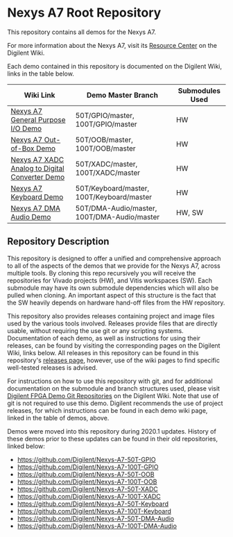 # Nexys A7 Root Repository

This repository contains all demos for the Nexys A7.

For more information about the Nexys A7, visit its [Resource Center](https://reference.digilentinc.com/reference/programmable-logic/nexys-a7/start) on the Digilent Wiki.

Each demo contained in this repository is documented on the Digilent Wiki, links in the table below.

| Wiki Link | Demo Master Branch | Submodules Used |
|-----------|--------------------|-----------------|
| [Nexys A7 General Purpose I/O Demo](https://reference.digilentinc.com/reference/programmable-logic/nexys-a7/demos/gpio) | 50T/GPIO/master, 100T/GPIO/master | HW |
| [Nexys A7 Out-of-Box Demo](https://reference.digilentinc.com/reference/programmable-logic/nexys-a7/demos/oob) | 50T/OOB/master, 100T/OOB/master | HW |
| [Nexys A7 XADC Analog to Digital Converter Demo](https://reference.digilentinc.com/reference/programmable-logic/nexys-a7/demos/xadc) | 50T/XADC/master, 100T/XADC/master | HW |
| [Nexys A7 Keyboard Demo](https://reference.digilentinc.com/reference/programmable-logic/nexys-a7/demos/keyboard) | 50T/Keyboard/master, 100T/Keyboard/master | HW |
| [Nexys A7 DMA Audio Demo](https://reference.digilentinc.com/reference/programmable-logic/nexys-a7/demos/dma-audio) | 50T/DMA-Audio/master, 100T/DMA-Audio/master | HW, SW |

## Repository Description

This repository is designed to offer a unified and comprehensive approach to all of the aspects of the demos that we provide for the Nexys A7, across multiple tools. By cloning this repo recursively you will receive the repositories for Vivado projects (HW), and Vitis workspaces (SW). Each submodule may have its own submodule dependencies which will also be pulled when cloning. An important aspect of this structure is the fact that the SW heavily depends on hardware hand-off files from the HW repository.

This repository also provides releases containing project and image files used by the various tools involved. Releases provide files that are directly usable, without requiring the use git or any scripting systems. Documentation of each demo, as well as instructions for using their releases, can be found by visiting the corresponding pages on the Digilent Wiki, links below. All releases in this repository can be found in this repository's [releases page](https://github.com/Digilent/Nexys-A7/releases), however, use of the wiki pages to find specific well-tested releases is advised.

For instructions on how to use this repository with git, and for additional documentation on the submodule and branch structures used, please visit [Digilent FPGA Demo Git Repositories](https://reference.digilentinc.com/reference/programmable-logic/documents/git) on the Digilent Wiki. Note that use of git is not required to use this demo. Digilent recommends the use of project releases, for which instructions can be found in each demo wiki page, linked in the table of demos, above.

Demos were moved into this repository during 2020.1 updates. History of these demos prior to these updates can be found in their old repositories, linked below:
* https://github.com/Digilent/Nexys-A7-50T-GPIO
* https://github.com/Digilent/Nexys-A7-100T-GPIO
* https://github.com/Digilent/Nexys-A7-50T-OOB
* https://github.com/Digilent/Nexys-A7-100T-OOB
* https://github.com/Digilent/Nexys-A7-50T-XADC
* https://github.com/Digilent/Nexys-A7-100T-XADC
* https://github.com/Digilent/Nexys-A7-50T-Keyboard
* https://github.com/Digilent/Nexys-A7-100T-Keyboard
* https://github.com/Digilent/Nexys-A7-50T-DMA-Audio
* https://github.com/Digilent/Nexys-A7-100T-DMA-Audio